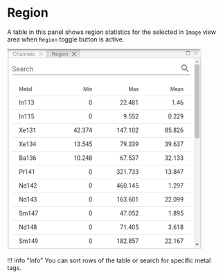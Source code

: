 # Region

A table in this panel shows region statistics for the selected in `Image` view area when `Region` toggle button is active.

![Region view](../assets/region-view.png)

!!! info "Info"
    You can sort rows of the table or search for specific metal tags.

